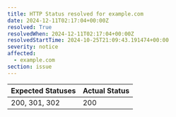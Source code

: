 ```yaml
---
title: HTTP Status resolved for example.com
date: 2024-12-11T02:17:04+00:00Z
resolved: True
resolvedWhen: 2024-12-11T02:17:04+00:00Z
resolvedStartTime: 2024-10-25T21:09:43.191474+00:00
severity: notice
affected:
  - example.com
section: issue
---
```


| Expected Statuses | Actual Status  |
|-------------------|----------------|
| 200, 301, 302 | 200 |
